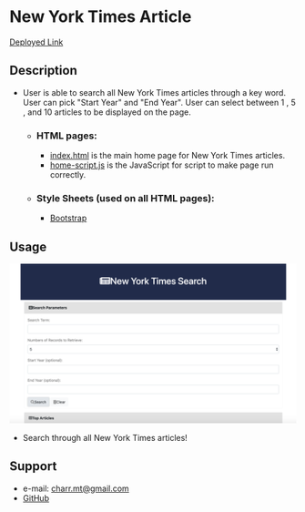 #  **New York Times Article** #
[Deployed Link](https://charrmountain.github.io/NYTsearch/)

## **Description**

-  User is able to search all New York Times articles through a key word. User can pick "Start Year" and "End Year". User can select between 1 , 5 , and 10 articles to be displayed on the page.

    - ### **HTML pages:**
         - [index.html](index.html) is the main home page for New York Times articles.
         - [home-script.js](portfolio.html) is the JavaScript for script to make page run correctly.


    - ### **Style Sheets** (used on all HTML pages)**:**
         - [Bootstrap](https://getbootstrap.com/Bootstrap)


## **Usage**
![alt](images/NYTSearch.png)
- Search through all New York Times articles!

## **Support**
- e-mail: charr.mt@gmail.com
- [GitHub](https://github.com/charrmountain/NYTsearch)

